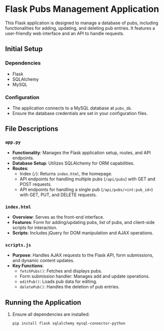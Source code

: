 # Flask Pubs Management Application

This Flask application is designed to manage a database of pubs, including functionalities for adding, updating, and deleting pub entries. It features a user-friendly web interface and an API to handle requests.

## Initial Setup

### Dependencies
- Flask
- SQLAlchemy
- MySQL

### Configuration
- The application connects to a MySQL database at `pubs_db`.
- Ensure the database credentials are set in your configuration files.

## File Descriptions

### `app.py`
- **Functionality**: Manages the Flask application setup, routes, and API endpoints.
- **Database Setup**: Utilizes SQLAlchemy for ORM capabilities.
- **Routes**:
  - Index (`/`): Returns `index.html`, the homepage.
  - API endpoints for handling multiple pubs (`/api/pubs`) with GET and POST requests.
  - API endpoints for handling a single pub (`/api/pubs/<int:pub_id>`) with GET, PUT, and DELETE requests.

### `index.html`
- **Overview**: Serves as the front-end interface.
- **Features**: Form for adding/updating pubs, list of pubs, and client-side scripts for interaction.
- **Scripts**: Includes jQuery for DOM manipulation and AJAX operations.

### `scripts.js`
- **Purpose**: Handles AJAX requests to the Flask API, form submissions, and dynamic content updates.
- **Key Functions**:
  - `fetchPubs()`: Fetches and displays pubs.
  - Form submission handler: Manages add and update operations.
  - `editPub()`: Loads pub data for editing.
  - `deletePub()`: Handles the deletion of pub entries.

## Running the Application

1. Ensure all dependencies are installed:
   ```bash
   pip install flask sqlalchemy mysql-connector-python
